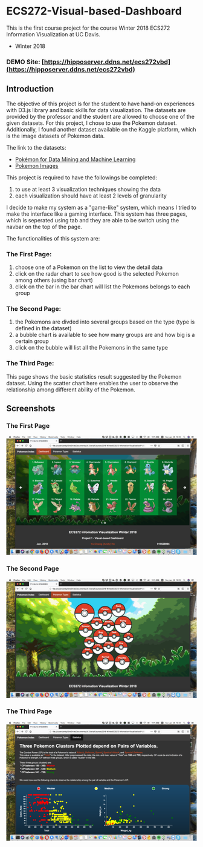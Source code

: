 # ECS272-Visual-based-Dashboard
This is the first course project for the course Winter 2018 ECS272 Information Visualization at UC Davis.
* Winter 2018

### DEMO Site: [https://hipposerver.ddns.net/ecs272vbd](https://hipposerver.ddns.net/ecs272vbd)

## Introduction

The objective of this project is for the student to have hand-on experiences with D3.js library and basic skills for data visualization.
The datasets are provided by the professor and the student are allowed to choose one of the given datasets.
For this project, I chose to use the Pokemon dataset. Additionally, I found another dataset available on the Kaggle platform, which is the image datasets of Pokemon data.

The link to the datasets:
* [Pokémon for Data Mining and Machine Learning](https://www.kaggle.com/alopez247/pokemon)
* [Pokemon Images](https://www.kaggle.com/dollarakshay/pokemon-images)

This project is required to have the followings be completed:
1. to use at least 3 visualization techniques showing the data
2. each visualization should have at least 2 levels of granularity

I decide to make my system as a "game-like" system, which means I tried to make the interface like a gaming interface.
This system has three pages, which is seperated using tab and they are able to be switch using the navbar on the top of the page.

The functionalities of this system are:
### The First Page:
1. choose one of a Pokemon on the list to view the detail data
2. click on the radar chart to see how good is the selected Pokemon among others (using bar chart)
3. click on the bar in the bar chart will list the Pokemons belongs to each group
### The Second Page:
1. the Pokemons are divded into several groups based on the type (type is defined in the dataset)
2. a bubble chart is available to see how many groups are and how big is a certain group
3. click on the bubble will list all the Pokemons in the same type
### The Third Page:
This page shows the basic statistics result suggested by the Pokemon dataset. Using the scatter chart here enables the user to observe the relationship among different ability of the Pokemon.

## Screenshots
### The First Page
![Page 1](https://github.com/hippoandy/ECS272-Visual-based-Dashboard/blob/master/screenshots/cover1.png?raw=true)
### The Second Page
![Page 2](https://github.com/hippoandy/ECS272-Visual-based-Dashboard/blob/master/screenshots/cover2.png?raw=true)
### The Third Page
![Page 3](https://github.com/hippoandy/ECS272-Visual-based-Dashboard/blob/master/screenshots/cover3.png?raw=true)
